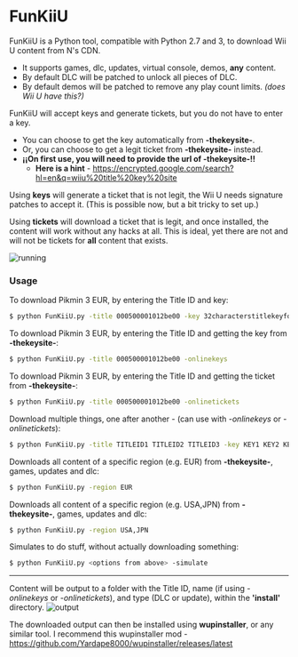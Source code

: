 # FunKiiU

FunKiiU is a Python tool, compatible with Python 2.7 and 3, to download Wii U content from N's CDN.

  - It supports games, dlc, updates, virtual console, demos, **any** content.
  - By default DLC will be patched to unlock all pieces of DLC.
  - By default demos will be patched to remove any play count limits. *(does Wii U have this?)*


FunKiiU will accept keys and generate tickets, but you do not have to enter a key.
- You can choose to get the key automatically from **-thekeysite-**.
- Or, you can choose to get a legit ticket from **-thekeysite-** instead.
- **¡¡On first use, you will need to provide the url of -thekeysite-!!**
    - **Here is a hint** - https://encrypted.google.com/search?hl=en&q=wiiu%20title%20key%20site   

Using **keys** will generate a ticket that is not legit, the Wii U needs signature patches to accept it. (This is possible now, but a bit tricky to set up.)

Using **tickets** will download a ticket that is legit, and once installed, the content will work without any hacks at all. This is ideal, yet there are not and will not be tickets for **all** content that exists.

![running](http://i.imgur.com/YVsDqxE.png)

### Usage

To download Pikmin 3 EUR, by entering the Title ID and key:
```sh
$ python FunKiiU.py -title 000500001012be00 -key 32characterstitlekeyforpikmineur
```

To download Pikmin 3 EUR, by entering the Title ID and getting the key from **-thekeysite-**:
```sh
$ python FunKiiU.py -title 000500001012be00 -onlinekeys
```
To download Pikmin 3 EUR, by entering the Title ID and getting the ticket from **-thekeysite-**:
````sh
$ python FunKiiU.py -title 000500001012be00 -onlinetickets
````
Download multiple things, one after another - (can use with *-onlinekeys* or *-onlinetickets*):
````sh
$ python FunKiiU.py -title TITLEID1 TITLEID2 TITLEID3 -key KEY1 KEY2 KEY3
````
Downloads all content of a specific region (e.g. EUR) from **-thekeysite-**, games, updates and dlc:
````sh
$ python FunKiiU.py -region EUR
````
Downloads all content of a specific region (e.g. USA,JPN) from **-thekeysite-**, games, updates and dlc:
````sh
$ python FunKiiU.py -region USA,JPN
````
Simulates to do stuff, without actually downloading something:
````sh
$ python FunKiiU.py <options from above> -simulate
````
---
Content will be output to a folder with the Title ID, name (if using *-onlinekeys* or *-onlinetickets*), and type (DLC or update), within the **'install'** directory.
![output](http://i.imgur.com/U1n66Zj.png)

The downloaded output can then be installed using **wupinstaller**, or any similar tool.
I recommend this wupinstaller mod - https://github.com/Yardape8000/wupinstaller/releases/latest
